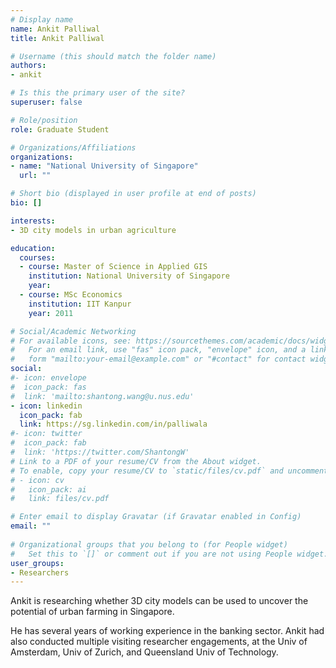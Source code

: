 ```yaml
---
# Display name
name: Ankit Palliwal
title: Ankit Palliwal

# Username (this should match the folder name)
authors:
- ankit

# Is this the primary user of the site?
superuser: false

# Role/position
role: Graduate Student

# Organizations/Affiliations
organizations:
- name: "National University of Singapore"
  url: ""

# Short bio (displayed in user profile at end of posts)
bio: []

interests:
- 3D city models in urban agriculture

education:
  courses:
  - course: Master of Science in Applied GIS
    institution: National University of Singapore
    year: 
  - course: MSc Economics
    institution: IIT Kanpur
    year: 2011

# Social/Academic Networking
# For available icons, see: https://sourcethemes.com/academic/docs/widgets/#icons
#   For an email link, use "fas" icon pack, "envelope" icon, and a link in the
#   form "mailto:your-email@example.com" or "#contact" for contact widget.
social:
#- icon: envelope
#  icon_pack: fas
#  link: 'mailto:shantong.wang@u.nus.edu'
- icon: linkedin
  icon_pack: fab
  link: https://sg.linkedin.com/in/palliwala
#- icon: twitter
#  icon_pack: fab
#  link: 'https://twitter.com/ShantongW'
# Link to a PDF of your resume/CV from the About widget.
# To enable, copy your resume/CV to `static/files/cv.pdf` and uncomment the lines below.  
# - icon: cv
#   icon_pack: ai
#   link: files/cv.pdf

# Enter email to display Gravatar (if Gravatar enabled in Config)
email: ""
  
# Organizational groups that you belong to (for People widget)
#   Set this to `[]` or comment out if you are not using People widget.  
user_groups:
- Researchers
---
```


Ankit is researching whether 3D city models can be used to uncover the potential of urban farming in Singapore.

He has several years of working experience in the banking sector. Ankit had also conducted multiple visiting researcher engagements, at the Univ of Amsterdam, Univ of Zurich, and Queensland Univ of Technology.

